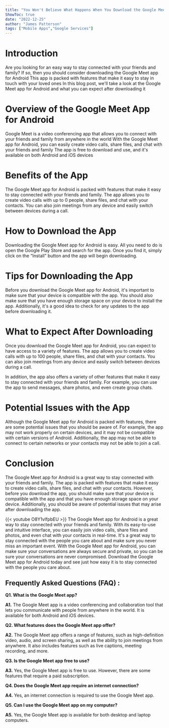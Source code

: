 ```yaml
---
title: "You Won't Believe What Happens When You Download the Google Meet App for Android!"
ShowToc: true 
date: "2022-12-25"
author: "James Patterson" 
tags: ["Mobile Apps","Google Services"]
---
```

# Introduction 
Are you looking for an easy way to stay connected with your friends and family? If so, then you should consider downloading the Google Meet app for Android This app is packed with features that make it easy to stay in touch with your loved ones In this blog post, we'll take a look at the Google Meet app for Android and what you can expect after downloading it 

# Overview of the Google Meet App for Android
Google Meet is a video conferencing app that allows you to connect with your friends and family from anywhere in the world With the Google Meet app for Android, you can easily create video calls, share files, and chat with your friends and family The app is free to download and use, and it's available on both Android and iOS devices 

# Benefits of the App
The Google Meet app for Android is packed with features that make it easy to stay connected with your friends and family. The app allows you to create video calls with up to 0 people, share files, and chat with your contacts. You can also join meetings from any device and easily switch between devices during a call. 

# How to Download the App 
Downloading the Google Meet app for Android is easy. All you need to do is open the Google Play Store and search for the app. Once you find it, simply click on the “Install” button and the app will begin downloading. 

# Tips for Downloading the App
Before you download the Google Meet app for Android, it's important to make sure that your device is compatible with the app. You should also make sure that you have enough storage space on your device to install the app. Additionally, it's a good idea to check for any updates to the app before downloading it. 

# What to Expect After Downloading
Once you download the Google Meet app for Android, you can expect to have access to a variety of features. The app allows you to create video calls with up to 100 people, share files, and chat with your contacts. You can also join meetings from any device and easily switch between devices during a call. 

In addition, the app also offers a variety of other features that make it easy to stay connected with your friends and family. For example, you can use the app to send messages, share photos, and even create group chats. 

# Potential Issues with the App
Although the Google Meet app for Android is packed with features, there are some potential issues that you should be aware of. For example, the app may not work properly on certain devices, and it may not be compatible with certain versions of Android. Additionally, the app may not be able to connect to certain networks or your contacts may not be able to join a call. 

# Conclusion
The Google Meet app for Android is a great way to stay connected with your friends and family. The app is packed with features that make it easy to create video calls, share files, and chat with your contacts. However, before you download the app, you should make sure that your device is compatible with the app and that you have enough storage space on your device. Additionally, you should be aware of potential issues that may arise after downloading the app.

{{< youtube O8Y1vlfpbEU >}} 
The Google Meet app for Android is a great way to stay connected with your friends and family. With its easy-to-use and intuitive interface, you can easily join video calls, share files and photos, and even chat with your contacts in real-time. It's a great way to stay connected with the people you care about and make sure you never miss an important event. With the Google Meet app for Android, you can make sure your conversations are always secure and private, so you can be sure your conversations are never compromised. Download the Google Meet app for Android today and see just how easy it is to stay connected with the people you care about.

## Frequently Asked Questions (FAQ) :
**Q1. What is the Google Meet app?**

**A1.** The Google Meet app is a video conferencing and collaboration tool that lets you communicate with people from anywhere in the world. It is available for both Android and iOS devices.

**Q2. What features does the Google Meet app offer?**

**A2.** The Google Meet app offers a range of features, such as high-definition video, audio, and screen sharing, as well as the ability to join meetings from anywhere. It also includes features such as live captions, meeting recording, and more.

**Q3. Is the Google Meet app free to use?**

**A3.** Yes, the Google Meet app is free to use. However, there are some features that require a paid subscription.

**Q4. Does the Google Meet app require an internet connection?**

**A4.** Yes, an internet connection is required to use the Google Meet app.

**Q5. Can I use the Google Meet app on my computer?**

**A5.** Yes, the Google Meet app is available for both desktop and laptop computers.



